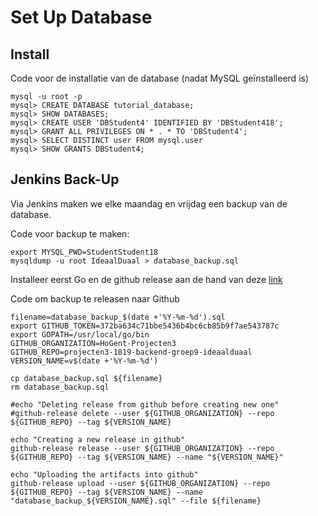 # Set Up Database

## Install

Code voor de installatie van de database (nadat MySQL geïnstalleerd is)

```
mysql -u root -p
mysql> CREATE DATABASE tutorial_database;
mysql> SHOW DATABASES;
mysql> CREATE USER 'DBStudent4' IDENTIFIED BY 'DBStudent418';
mysql> GRANT ALL PRIVILEGES ON * . * TO 'DBStudent4';
mysql> SELECT DISTINCT user FROM mysql.user
mysql> SHOW GRANTS DBStudent4;
```

## Jenkins Back-Up

Via Jenkins maken we elke maandag en vrijdag een backup van de database.

Code voor backup te maken:
```
export MYSQL_PWD=StudentStudent18
mysqldump -u root IdeaalDuaal > database_backup.sql
```

Installeer eerst Go en de github release aan de hand van deze [link](https://github.com/aktau/github-release)

Code om backup te releasen naar Github
```
filename=database_backup_$(date +'%Y-%m-%d').sql
export GITHUB_TOKEN=372ba634c71bbe5436b4bc6cb85b9f7ae543787c
export GOPATH=/usr/local/go/bin
GITHUB_ORGANIZATION=HoGent-Projecten3
GITHUB_REPO=projecten3-1819-backend-groep9-ideaalduaal
VERSION_NAME=v$(date +'%Y-%m-%d')

cp database_backup.sql ${filename}
rm database_backup.sql

#echo "Deleting release from github before creating new one"
#github-release delete --user ${GITHUB_ORGANIZATION} --repo ${GITHUB_REPO} --tag ${VERSION_NAME}

echo "Creating a new release in github"
github-release release --user ${GITHUB_ORGANIZATION} --repo ${GITHUB_REPO} --tag ${VERSION_NAME} --name "${VERSION_NAME}"

echo "Uploading the artifacts into github"
github-release upload --user ${GITHUB_ORGANIZATION} --repo ${GITHUB_REPO} --tag ${VERSION_NAME} --name "database_backup_${VERSION_NAME}.sql" --file ${filename}
```
